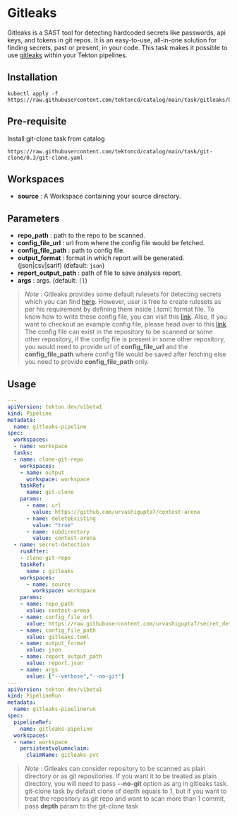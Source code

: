# Gitleaks

Gitleaks is a SAST tool for detecting hardcoded secrets like passwords, api keys, and tokens in git repos. It is an easy-to-use, all-in-one solution for finding secrets, past or present, in your code.
This task makes it possible to use [gitleaks](https://github.com/zricethezav/gitleaks) within your Tekton pipelines.

## Installation
```
kubectl apply -f https://raw.githubusercontent.com/tektoncd/catalog/main/task/gitleaks/0.1/gitleaks.yaml
```

## Pre-requisite
Install git-clone task from catalog
```
https://raw.githubusercontent.com/tektoncd/catalog/main/task/git-clone/0.3/git-clone.yaml
```


## Workspaces
* **source** : A Workspace containing your source directory.

## Parameters
* **repo_path** : path to the repo to be scanned.
* **config_file_url** : url from where the config file would be fetched.
* **config_file_path** : path to config file.
* **output_format** : format in which report will be generated. (json|csv|sarif) (default: `json`)
* **report_output_path** : path of file to save analysis report.
* **args** : args. (default: `[]`)

> _Note_ :  Gitleaks provides some default rulesets for detecting secrets which you can find [here](https://github.com/zricethezav/gitleaks/blob/master/config/default.go). However, user is free to create rulesets as per his requirement by defining them inside (.toml) format file. To know how to write these config file, you can visit this [link](https://github.com/zricethezav/gitleaks#rules-summary). Also, if you want to checkout an example config file, please head over to this [link](https://raw.githubusercontent.com/urvashigupta7/secret_detection/master/gitleaks.toml). The config file can exist in the repository to be scanned or some other repository, if the config file is present in some other repository, you would need to provide url of **config_file_url** and the **config_file_path** where config file would be saved after fetching else you need to provide **config_file_path** only.


## Usage

```yaml
---
apiVersion: tekton.dev/v1beta1
kind: Pipeline
metadata:
  name: gitleaks-pipeline
spec:
  workspaces:
  - name: workspace
  tasks:
  - name: clone-git-repo
    workspaces:
    - name: output
      workspace: workspace
    taskRef:
      name: git-clone
    params:
      - name: url
        value: https://github.com/urvashigupta7/contest-arena
      - name: deleteExisting
        value: "true"
      - name: subdirectory
        value: contest-arena
  - name: secret-detection
    runAfter:
    - clone-git-repo
    taskRef:
      name : gitleaks
    workspaces:
      - name: source
        workspace: workspace
    params:
    - name: repo_path
      value: contest-arena
    - name: config_file_url
      value: https://raw.githubusercontent.com/urvashigupta7/secret_detection/master/gitleaks.toml
    - name: config_file_path
      value: gitleaks.toml
    - name: output_format
      value: json
    - name: report_output_path
      value: report.json
    - name: args
      value: ["--verbose","--no-git"]
---
apiVersion: tekton.dev/v1beta1
kind: PipelineRun
metadata:
  name: gitleaks-pipelinerun
spec:
  pipelineRef:
    name: gitleaks-pipeline
  workspaces:
  - name: workspace
    persistentvolumeclaim:
      claimName: gitleaks-pvc

```
> _Note_ : Gitleaks can consider repository to be scanned as plain directory or as git repositories. If you want it to be treated as plain directory, you will need to pass **--no-git** option as arg in gitleaks task. git-clone task by default clone of depth equals to 1, but if you want to treat the repository as git repo and want to scan more than 1 commit, pass **depth** param to the git-clone task
